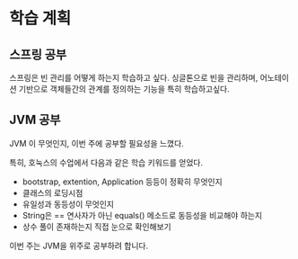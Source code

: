 # 학습 계획

## 스프링 공부

스프링은 빈 관리를 어떻게 하는지 학습하고 싶다.
싱글톤으로 빈을 관리하며, 어노테이션 기반으로 객체들간의 관계를 정의하는 기능을 특히 학습하고싶다.

## JVM 공부

JVM 이 무엇인지, 이번 주에 공부할 필요성을 느꼈다.

특히, 호눅스의 수업에서 다음과 같은 학습 키워드를 얻었다.

- bootstrap, extention, Application 등등이 정확히 무엇인지
- 클래스의 로딩시점
- 유일성과 동등성이 무엇인지
- String은 == 연사자가 아닌 equals() 메소드로 동등성을 비교해야 하는지
- 상수 풀이 존재하는지 직접 눈으로 확인해보기

이번 주는 JVM을 위주로 공부하려 합니다.